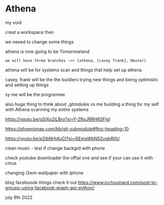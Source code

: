 # Athena
my void

creat a workspace then


we neeed to change some things


athena is now going to be Tomorrowland

    we will have three branches ->> [athena, [casey frank], Master]


athena will be for systems scan and things that help set up athena

casey, frank  will be the the buidlers trying new things and being optimistic and setting up things



sy me will be the programme


also huge thing to think about ,gitmdules vs me building a thing for my self with Athena scanning my entire systems

https://youtu.be/gSlXo2iLBro?si=Y-2fIoJRRH6SFlgI

https://phoenixnap.com/kb/git-submodule#ftoc-heading-10

https://youtu.be/e2IbNHi4uCI?si=j5EmsWbNS2ugbR0U




clean music - test if change backgrd with phone

check youtube downloader the offial one and see if your can use it with cmus

changing i3wm wallpaper with iphone


blog faceboook things check it out https://www.jcchouinard.com/post-to-groups-using-facebook-graph-api-python/

july 9th 2022
